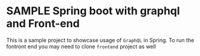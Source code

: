 # SAMPLE Spring boot with graphql and Front-end

This is a sample project to showcase usage of `GraphQL` in Spring. To run the fontront end you may need to clone `frontend` project as well
